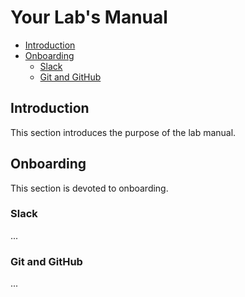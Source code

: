 <!-- PROCEED WITH CAUTION: DOCUMENT UNDER CONSTRUCTION -->

<!-- NOTE:
 This is the README for the Start Your Lab `manual` template repository.
 If you are unfamiliar with what this means, we invite you to first visit
 https://guide.startyourlab.com/ to get started.
-->

<!-- REPLACE:
 Please replace each template placeholder with your lab's information. We've 
 denoted placeholders throughout the document with comments that starts with `REPLACE:`.
 For example, this is such a comment, so you should replace the header directly below this
 line to reflect which lab's manual this is.
-->
# Your Lab's Manual

<!-- toc -->

- [Introduction](#introduction)
- [Onboarding](#onboarding)
  * [Slack](#slack)
  * [Git and GitHub](#git-and-github)

<!-- tocstop -->

## Introduction

This section introduces the purpose of the lab manual.

## Onboarding

This section is devoted to onboarding.

### Slack

...

### Git and GitHub

...
